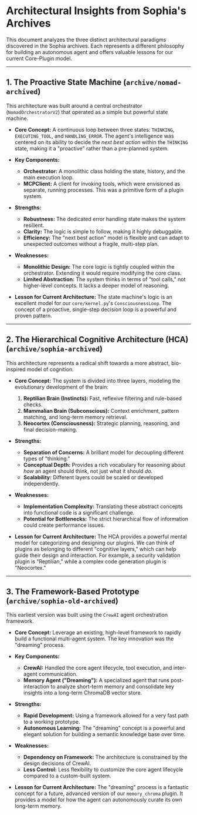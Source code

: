 # Architectural Insights from Sophia's Archives

This document analyzes the three distinct architectural paradigms discovered in the Sophia archives. Each represents a different philosophy for building an autonomous agent and offers valuable lessons for our current Core-Plugin model.

---

## 1. The Proactive State Machine (`archive/nomad-archived`)

This architecture was built around a central orchestrator (`NomadOrchestratorV2`) that operated as a simple but powerful state machine.

*   **Core Concept:** A continuous loop between three states: `THINKING`, `EXECUTING_TOOL`, and `HANDLING_ERROR`. The agent's intelligence was centered on its ability to decide the *next best action* within the `THINKING` state, making it a "proactive" rather than a pre-planned system.

*   **Key Components:**
    *   **Orchestrator:** A monolithic class holding the state, history, and the main execution loop.
    *   **MCPClient:** A client for invoking tools, which were envisioned as separate, running processes. This was a primitive form of a plugin system.

*   **Strengths:**
    *   **Robustness:** The dedicated error handling state makes the system resilient.
    *   **Clarity:** The logic is simple to follow, making it highly debuggable.
    *   **Efficiency:** The "next best action" model is flexible and can adapt to unexpected outcomes without a fragile, multi-step plan.

*   **Weaknesses:**
    *   **Monolithic Design:** The core logic is tightly coupled within the orchestrator. Extending it would require modifying the core class.
    *   **Limited Abstraction:** The system thinks in terms of "tool calls," not higher-level concepts. It lacks a deeper model of reasoning.

*   **Lesson for Current Architecture:** The state machine's logic is an excellent model for our `core/kernel.py`'s `ConsciousnessLoop`. The concept of a proactive, single-step decision loop is a powerful and proven pattern.

---

## 2. The Hierarchical Cognitive Architecture (HCA) (`archive/sophia-archived`)

This architecture represents a radical shift towards a more abstract, bio-inspired model of cognition.

*   **Core Concept:** The system is divided into three layers, modeling the evolutionary development of the brain:
    1.  **Reptilian Brain (Instincts):** Fast, reflexive filtering and rule-based checks.
    2.  **Mammalian Brain (Subconscious):** Context enrichment, pattern matching, and long-term memory retrieval.
    3.  **Neocortex (Consciousness):** Strategic planning, reasoning, and final decision-making.

*   **Strengths:**
    *   **Separation of Concerns:** A brilliant model for decoupling different types of "thinking."
    *   **Conceptual Depth:** Provides a rich vocabulary for reasoning about *how* an agent should think, not just what it should *do*.
    *   **Scalability:** Different layers could be scaled or developed independently.

*   **Weaknesses:**
    *   **Implementation Complexity:** Translating these abstract concepts into functional code is a significant challenge.
    *   **Potential for Bottlenecks:** The strict hierarchical flow of information could create performance issues.

*   **Lesson for Current Architecture:** The HCA provides a powerful mental model for categorizing and designing our plugins. We can think of plugins as belonging to different "cognitive layers," which can help guide their design and interaction. For example, a security validation plugin is "Reptilian," while a complex code generation plugin is "Neocortex."

---

## 3. The Framework-Based Prototype (`archive/sophia-old-archived`)

This earliest version was built using the `CrewAI` agent orchestration framework.

*   **Core Concept:** Leverage an existing, high-level framework to rapidly build a functional multi-agent system. The key innovation was the "dreaming" process.

*   **Key Components:**
    *   **CrewAI:** Handled the core agent lifecycle, tool execution, and inter-agent communication.
    *   **Memory Agent ("Dreaming"):** A specialized agent that runs post-interaction to analyze short-term memory and consolidate key insights into a long-term ChromaDB vector store.

*   **Strengths:**
    *   **Rapid Development:** Using a framework allowed for a very fast path to a working prototype.
    *   **Autonomous Learning:** The "dreaming" concept is a powerful and elegant solution for building a semantic knowledge base over time.

*   **Weaknesses:**
    *   **Dependency on Framework:** The architecture is constrained by the design decisions of CrewAI.
    *   **Less Control:** Less flexibility to customize the core agent lifecycle compared to a custom-built system.

*   **Lesson for Current Architecture:** The "dreaming" process is a fantastic concept for a future, advanced version of our `memory_chroma` plugin. It provides a model for how the agent can autonomously curate its own long-term memory.
